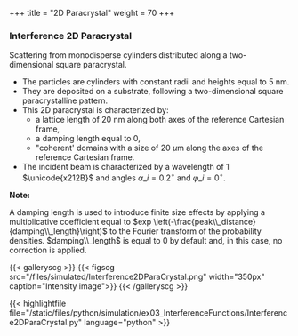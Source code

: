 +++
title = "2D Paracrystal"
weight = 70
+++

### Interference 2D Paracrystal

Scattering from monodisperse cylinders distributed along a two-dimensional square paracrystal.

* The particles are cylinders with constant radii and heights equal to $5$ nm.
* They are deposited on a substrate, following a two-dimensional square paracrystalline pattern.
* This 2D paracrystal is characterized by:
  * a lattice length of $20$ nm along both axes of the reference Cartesian frame,
  * a damping length equal to $0$,
  * "coherent' domains with a size of $20$ $\mu$m along the axes of the reference Cartesian frame.
* The incident beam is characterized by a wavelength of $1$ $\unicode{x212B}$ and angles $\alpha\_i = 0.2 ^{\circ}$ and $\varphi\_i = 0^{\circ}$.  

**Note:**

A damping length is used to introduce finite size effects by applying a multiplicative coefficient equal to $exp \left(-\frac{peak\\_distance}{damping\\_length}\right)$ to the Fourier transform of the probability densities. $damping\\_length$ is equal to $0$ by default and, in this case, no correction is applied.

{{< galleryscg >}}
{{< figscg src="/files/simulated/Interference2DParaCrystal.png" width="350px" caption="Intensity image">}}
{{< /galleryscg >}}

{{< highlightfile file="/static/files/python/simulation/ex03_InterferenceFunctions/Interference2DParaCrystal.py" language="python" >}}

